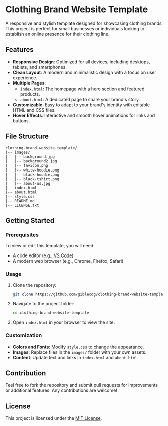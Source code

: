 # Clothing Brand Website Template

A responsive and stylish template designed for showcasing clothing brands. This project is perfect for small businesses or individuals looking to establish an online presence for their clothing line.

## Features

- **Responsive Design**: Optimized for all devices, including desktops, tablets, and smartphones.
- **Clean Layout**: A modern and minimalistic design with a focus on user experience.
- **Multiple Pages**:
  - `index.html`: The homepage with a hero section and featured products.
  - `about.html`: A dedicated page to share your brand's story.
- **Customizable**: Easy to adapt to your brand's identity with editable HTML and CSS files.
- **Hover Effects**: Interactive and smooth hover animations for links and buttons.

## File Structure

```
clothing-brand-website-template/
|-- images/
|   |-- background.jpg
|   |-- background2.jpg
|   |-- favicon.png
|   |-- white-hoodie.png
|   |-- black-hoodie.png
|   |-- black-tshirt.png
|   |-- about-us.jpg
|-- index.html
|-- about.html
|-- style.css
|-- README.md
|-- LICENSE.txt
```

## Getting Started

### Prerequisites

To view or edit this template, you will need:

- A code editor (e.g., [VS Code](https://code.visualstudio.com/))
- A modern web browser (e.g., Chrome, Firefox, Safari)

### Usage

1. Clone the repository:
   ```bash
   git clone https://github.com/giblecdg/clothing-brand-website-template.git
   ```
2. Navigate to the project folder:
   ```bash
   cd clothing-brand-website-template
   ```
3. Open `index.html` in your browser to view the site.

### Customization

- **Colors and Fonts**: Modify `style.css` to change the appearance.
- **Images**: Replace files in the `images/` folder with your own assets.
- **Content**: Update text and links in `index.html` and `about.html`.

## Contribution

Feel free to fork the repository and submit pull requests for improvements or additional features. Any contributions are welcome!

## License

This project is licensed under the [MIT License](LICENSE).
